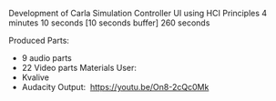 Development of Carla Simulation Controller UI using HCI
Principles
4 minutes 10 seconds [10 seconds buffer]
260 seconds

Produced Parts:
- 9 audio parts
- 22 Video parts
Materials User:
- Kvalive
- Audacity
Output:​ ​ https://youtu.be/On8-2cQc0Mk
